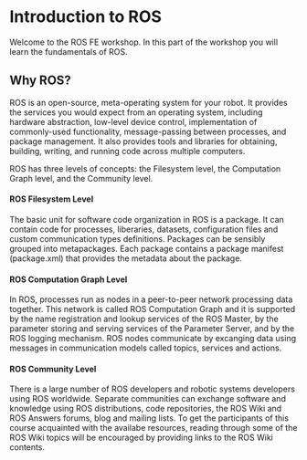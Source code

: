 # Introduction to ROS

Welcome to the ROS FE workshop. In this part of the workshop you will learn the fundamentals of ROS.

## Why ROS?

ROS is an open-source, meta-operating system for your robot. It provides the services you would expect from an operating system, including hardware abstraction, low-level device control, implementation of commonly-used functionality, message-passing between processes, and package management. It also provides tools and libraries for obtaining, building, writing, and running code across multiple computers. 

ROS has three levels of concepts: the Filesystem level, the Computation Graph level, and the Community level.

#### ROS Filesystem Level

The basic unit for software code organization in ROS is a package. It can contain code for processes, liberaries, datasets, configuration files and custom communication types definitions. Packages can be sensibly grouped into metapackages. Each package contains a package manifest (package.xml) that provides the metadata about the package.

#### ROS Computation Graph Level

In ROS, processes run as nodes in a peer-to-peer network processing data together. This network is called ROS Computation Graph and it is supported by the name registration and lookup services of the ROS Master, by the parameter storing and serving services of the Parameter Server, and by the ROS logging mechanism. ROS nodes communicate by excanging data using messages in communication models called topics, services and actions.

#### ROS Community Level

There is a large number of ROS developers and robotic systems developers using ROS worldwide. Separate communities can exchange software and knowledge using ROS distributions, code repositories, the ROS Wiki and ROS Answers forums, blog and mailing lists. To get the participants of this course acquainted with the availabe resources, reading through some of the ROS Wiki topics will be encouraged by providing links to the ROS Wiki contents.